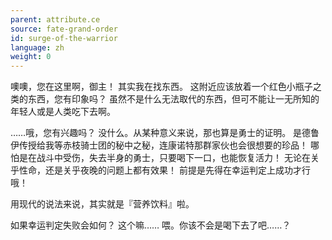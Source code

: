 ```yaml
---
parent: attribute.ce
source: fate-grand-order
id: surge-of-the-warrior
language: zh
weight: 0
---
```


噢噢，您在这里啊，御主！
其实我在找东西。
这附近应该放着一个红色小瓶子之类的东西，您有印象吗？
虽然不是什么无法取代的东西，但可不能让一无所知的年轻人或是人类吃下去啊。

……哦，您有兴趣吗？
没什么。从某种意义来说，那也算是勇士的证明。
是德鲁伊传授给我等赤枝骑士团的秘中之秘，连康诺特那群家伙也会很想要的珍品！
哪怕是在战斗中受伤，失去半身的勇士，只要喝下一口，也能恢复活力！
无论在关乎性命，还是关乎夜晚的问题上都有效果！
前提是先得在幸运判定上成功才行哦！

用现代的说法来说，其实就是『营养饮料』啦。

如果幸运判定失败会如何？
这个嘛……
喂。你该不会是喝下去了吧……？
